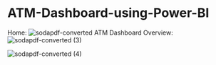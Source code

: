 # ATM-Dashboard-using-Power-BI
Home:
![sodapdf-converted](https://github.com/lokesh913/ATM-Dashboard-using-Power-BI/assets/101627763/af7a52d6-9939-488b-81e8-f7ec5d5785da)
ATM Dashboard Overview:
![sodapdf-converted (3)](https://github.com/lokesh913/ATM-Dashboard-using-Power-BI/assets/101627763/9e190764-5bcf-4049-b34b-440222a43f10)

![sodapdf-converted (4)](https://github.com/lokesh913/ATM-Dashboard-using-Power-BI/assets/101627763/473761ec-a33d-46f5-b062-9acecb80883a)
